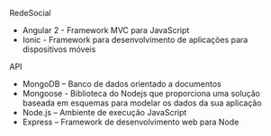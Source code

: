 RedeSocial  

- Angular 2 - Framework MVC para JavaScript
- Ionic - Framework para desenvolvimento de aplicações para dispositivos móveis 

API 

- MongoDB – Banco de dados orientado a documentos
- Mongoose - Biblioteca do Nodejs que proporciona uma solução baseada em esquemas para modelar os dados da sua aplicação
- Node.js – Ambiente de execução JavaScript
- Express – Framework de desenvolvimento web para Node


